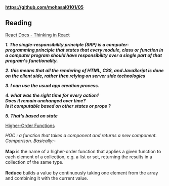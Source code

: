 #### https://github.com/mohasal0101/05



## Reading

[React Docs - Thinking in React](https://reactjs.org/docs/thinking-in-react.html)

***1. The single-responsibility principle (SRP) is a computer-programming principle that states that every module, class or function in a computer program should have responsibility over a single part of that program's functionality.***




***2. this means that all the rendering of HTML, CSS, and JavaScript is done on the client side, rather then relying on server side technologies***

***3. I can use the usual app creation process.***

***4.
what was the right time for every action? <br>
Does it remain unchanged over time? <br>
Is it computable based on other states or props ?***

***5. That's based on state***




[Higher-Order Functions](https://eloquentjavascript.net/05_higher_order.html#h_xxCc98lOBK)

**HOC* : a function that takes a component and returns a new component.
Comparison.
Basically:-* <br> <br>
**Map** is the name of a higher-order function that applies a given function to each element of a collection, e.g. a list or set, returning the results in a collection of the same type.<br> <br>
**Reduce** builds a value by continuously taking one element from the array and combining it with the current value.